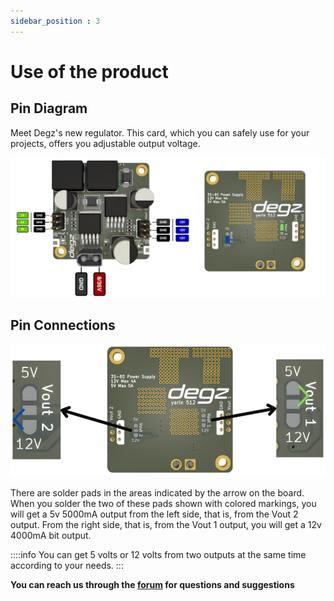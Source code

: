 ```yaml
---
sidebar_position : 3
---
```


# Use of the product

## Pin Diagram

Meet Degz's new regulator. This card, which you can safely use for your projects, offers you adjustable output voltage. 

![5V 12V Regulator Pin Diagram](./image/regulator.png)

## Pin Connections

![5V 12V Regulator Pin Connections](./image/regulator3.png)

There are solder pads in the areas indicated by the arrow on the board. When you solder the two of these pads shown with colored markings, you will get a 5v 5000mA output from the left side, that is, from the Vout 2 output. From the right side, that is, from the Vout 1 output, you will get a 12v 4000mA bit output.

::::info
You can get 5 volts or 12 volts from two outputs at the same time according to your needs.
:::


**You can reach us through the [forum](https://forum.degzrobotics.com/) for questions and suggestions**